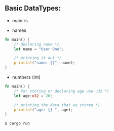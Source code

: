## Basic DataTypes:

- main.rs

- names
```rust
fn main() {
    /* declaring name */
    let name = "User One";

    /* printing it out */
    println!("name: {}", name);
}
```

- numbers (int)
```rust
fn main() {
    /* for storing or declaring age use u32 */
    let age:u32 = 20; 

    /* printing the data that we stored */
    println!("age: {} ", age);
}
```

```
$ cargo run
```